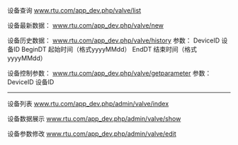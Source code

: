 
设备查询
www.rtu.com/app_dev.php/valve/list

设备最新数据：
www.rtu.com/app_dev.php/valve/new

设备历史数据：
www.rtu.com/app_dev.php/valve/history
参数：
	DeviceID 设备ID
	BeginDT  起始时间（格式yyyyMMdd）
	EndDT    结束时间（格式yyyyMMdd）

设备控制参数：
www.rtu.com/app_dev.php/valve/getparameter
参数：
	DeviceID  设备ID


--------------------------
设备列表
www.rtu.com/app_dev.php/admin/valve/index

设备数据展示
www.rtu.com/app_dev.php/admin/valve/show

设备参数修改
www.rtu.com/app_dev.php/admin/valve/edit